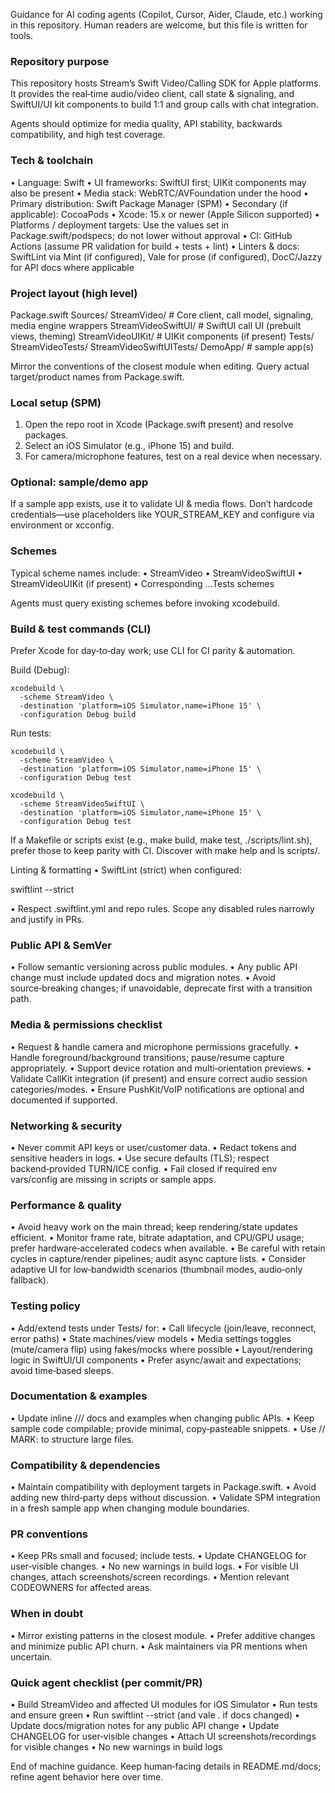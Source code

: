 Guidance for AI coding agents (Copilot, Cursor, Aider, Claude, etc.) working in this repository. Human readers are welcome, but this file is written for tools.

### Repository purpose

This repository hosts Stream’s Swift Video/Calling SDK for Apple platforms. It provides the real‑time audio/video client, call state & signaling, and SwiftUI/UI kit components to build 1:1 and group calls with chat integration.

Agents should optimize for media quality, API stability, backwards compatibility, and high test coverage.

### Tech & toolchain
  • Language: Swift
  • UI frameworks: SwiftUI first; UIKit components may also be present
  • Media stack: WebRTC/AVFoundation under the hood
  • Primary distribution: Swift Package Manager (SPM)
  • Secondary (if applicable): CocoaPods
  • Xcode: 15.x or newer (Apple Silicon supported)
  • Platforms / deployment targets: Use the values set in Package.swift/podspecs; do not lower without approval
  • CI: GitHub Actions (assume PR validation for build + tests + lint)
  • Linters & docs: SwiftLint via Mint (if configured), Vale for prose (if configured), DocC/Jazzy for API docs where applicable

### Project layout (high level)

Package.swift
Sources/
  StreamVideo/            # Core client, call model, signaling, media engine wrappers
  StreamVideoSwiftUI/     # SwiftUI call UI (prebuilt views, theming)
  StreamVideoUIKit/       # UIKit components (if present)
Tests/
  StreamVideoTests/
  StreamVideoSwiftUITests/
DemoApp/                  # sample app(s)

Mirror the conventions of the closest module when editing. Query actual target/product names from Package.swift.

### Local setup (SPM)
  1.  Open the repo root in Xcode (Package.swift present) and resolve packages.
  2.  Select an iOS Simulator (e.g., iPhone 15) and build.
  3.  For camera/microphone features, test on a real device when necessary.

### Optional: sample/demo app

If a sample app exists, use it to validate UI & media flows. Don’t hardcode credentials—use placeholders like YOUR_STREAM_KEY and configure via environment or xcconfig.

### Schemes

Typical scheme names include:
  • StreamVideo
  • StreamVideoSwiftUI
  • StreamVideoUIKit (if present)
  • Corresponding …Tests schemes

Agents must query existing schemes before invoking xcodebuild.

### Build & test commands (CLI)

Prefer Xcode for day‑to‑day work; use CLI for CI parity & automation.

Build (Debug):

```
xcodebuild \
  -scheme StreamVideo \
  -destination 'platform=iOS Simulator,name=iPhone 15' \
  -configuration Debug build
```

Run tests:

```
xcodebuild \
  -scheme StreamVideo \
  -destination 'platform=iOS Simulator,name=iPhone 15' \
  -configuration Debug test
```

```
xcodebuild \
  -scheme StreamVideoSwiftUI \
  -destination 'platform=iOS Simulator,name=iPhone 15' \
  -configuration Debug test
```

If a Makefile or scripts exist (e.g., make build, make test, ./scripts/lint.sh), prefer those to keep parity with CI. Discover with make help and ls scripts/.

Linting & formatting
  • SwiftLint (strict) when configured:

swiftlint --strict

  • Respect .swiftlint.yml and repo rules. Scope any disabled rules narrowly and justify in PRs.

### Public API & SemVer
  • Follow semantic versioning across public modules.
  • Any public API change must include updated docs and migration notes.
  • Avoid source‑breaking changes; if unavoidable, deprecate first with a transition path.

### Media & permissions checklist
  • Request & handle camera and microphone permissions gracefully.
  • Handle foreground/background transitions; pause/resume capture appropriately.
  • Support device rotation and multi‑orientation previews.
  • Validate CallKit integration (if present) and ensure correct audio session categories/modes.
  • Ensure PushKit/VoIP notifications are optional and documented if supported.

### Networking & security
  • Never commit API keys or user/customer data.
  • Redact tokens and sensitive headers in logs.
  • Use secure defaults (TLS); respect backend‑provided TURN/ICE config.
  • Fail closed if required env vars/config are missing in scripts or sample apps.

### Performance & quality
  • Avoid heavy work on the main thread; keep rendering/state updates efficient.
  • Monitor frame rate, bitrate adaptation, and CPU/GPU usage; prefer hardware‑accelerated codecs when available.
  • Be careful with retain cycles in capture/render pipelines; audit async capture lists.
  • Consider adaptive UI for low‑bandwidth scenarios (thumbnail modes, audio‑only fallback).

### Testing policy
  • Add/extend tests under Tests/ for:
  • Call lifecycle (join/leave, reconnect, error paths)
  • State machines/view models
  • Media settings toggles (mute/camera flip) using fakes/mocks where possible
  • Layout/rendering logic in SwiftUI/UI components
  • Prefer async/await and expectations; avoid time‑based sleeps.

### Documentation & examples
  • Update inline /// docs and examples when changing public APIs.
  • Keep sample code compilable; provide minimal, copy‑pasteable snippets.
  • Use // MARK: to structure large files.

### Compatibility & dependencies
  • Maintain compatibility with deployment targets in Package.swift.
  • Avoid adding new third‑party deps without discussion.
  • Validate SPM integration in a fresh sample app when changing module boundaries.

### PR conventions
  • Keep PRs small and focused; include tests.
  • Update CHANGELOG for user‑visible changes.
  • No new warnings in build logs.
  • For visible UI changes, attach screenshots/screen recordings.
  • Mention relevant CODEOWNERS for affected areas.

### When in doubt
  • Mirror existing patterns in the closest module.
  • Prefer additive changes and minimize public API churn.
  • Ask maintainers via PR mentions when uncertain.

### Quick agent checklist (per commit/PR)
  • Build StreamVideo and affected UI modules for iOS Simulator
  • Run tests and ensure green
  • Run swiftlint --strict (and vale . if docs changed)
  • Update docs/migration notes for any public API change
  • Update CHANGELOG for user‑visible changes
  • Attach UI screenshots/recordings for visible changes
  • No new warnings in build logs

End of machine guidance. Keep human‑facing details in README.md/docs; refine agent behavior here over time.